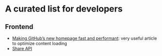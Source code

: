 # A curated list for developers

## Frontend 

- [Making GitHub’s new homepage fast and performant](https://github.blog/2021-01-29-making-githubs-new-homepage-fast-and-performant/): very useful article to optimize content loading
- [Share API](https://web.dev/web-share/)